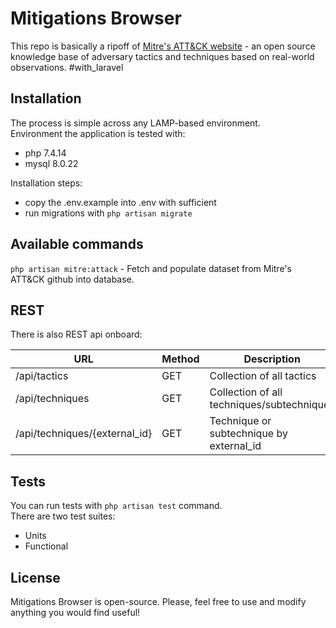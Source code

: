 
# Mitigations Browser

This repo is basically a ripoff of [Mitre's ATT&CK website](https://attack.mitre.org/tactics/enterprise/) - an open source knowledge base of adversary tactics and techniques based on real-world observations. #with_laravel


## Installation

The process is simple across any LAMP-based environment.  
Environment the application is tested with:
- php 7.4.14
- mysql 8.0.22


Installation steps:
- copy the .env.example into .env with sufficient 
- run migrations with `php artisan migrate`

## Available commands

`php artisan mitre:attack` - Fetch and populate dataset from Mitre's ATT&CK github into database.

## REST
There is also REST api onboard:

| URL | Method | Description |
| --- | ------ | ----------- | 
| /api/tactics    | GET    | Collection of all tactics |
| /api/techniques | GET    | Collection of all techniques/subtechniques |
| /api/techniques/{external_id} | GET | Technique or subtechnique by external_id |

## Tests

You can run tests with `php artisan test` command.  
There are two test suites:
- Units
- Functional

## License

Mitigations Browser is open-source. Please, feel free to use and modify anything you would find useful!
